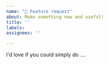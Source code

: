 ```yaml
---
name: "🧪 Feature request"
about: Make something new and useful!
title: ''
labels:
assignees: ''

---
```


I'd love if you could simply do ….
